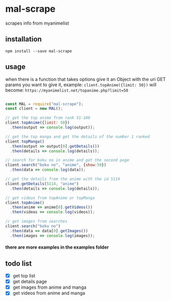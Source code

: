 # mal-scrape
scrapes info from myanimelist

## installation
```
npm install --save mal-scrape
```

## usage

when there is a function that takes options give it an Object with the uri GET params you want to give it, example:
`
client.topAnime({limit: 50})
`
will become:
`
https://myanimelist.net/topanime.php?limit=50
`


```javascript

const MAL = require("mal-scrape");
const client = new MAL();

// get the top anime from rank 51-100
client.topAnime({limit: 50})
  .then(output => console.log(output));

// get the top manga and get the details of the number 1 ranked
client.topManga()
  .then(output => output[0].getDetails())
  .then(details => console.log(details));

// search for boku no in anime and get the second page
client.search("boku no", "anime", {show:50})
  .then(data => console.log(data));

// get the details from the anime with the id 5114
client.getDetails(5114, "anime")
  .then(details => console.log(details));

// get videos from topAnime or topManga
client.topAnime()
  .then(anime => anime[0].getVideos())
  .then(videos => console.log(videos));

// get images from searches
client.search("boku no")
  .then(data => data[0].getImages())
  .then(images => console.log(images));

```

#### there are more examples in the examples folder

## todo list
- [x] get top list
- [x] get details page
- [x] get images from anime and manga
- [x] get videos from anime and manga
